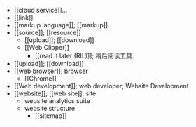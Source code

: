 - [[cloud service]]...
- [[link]]
- [[markup language]]; [[markup]]
- [[source]]; [[resource]]
    - [[upload]]; [[download]]
    - [[Web Clipper]]
        - [[read it later (RIL)]]; 稍后阅读工具
- [[upload]]; [[download]]
- [[web browser]]; browser
    - [[Chrome]]
- [[Web development]]; web developer; Website Development
- [[website]]; [[web site]]; site
    - website analytics suite
    - website structure
        - [[sitemap]]
